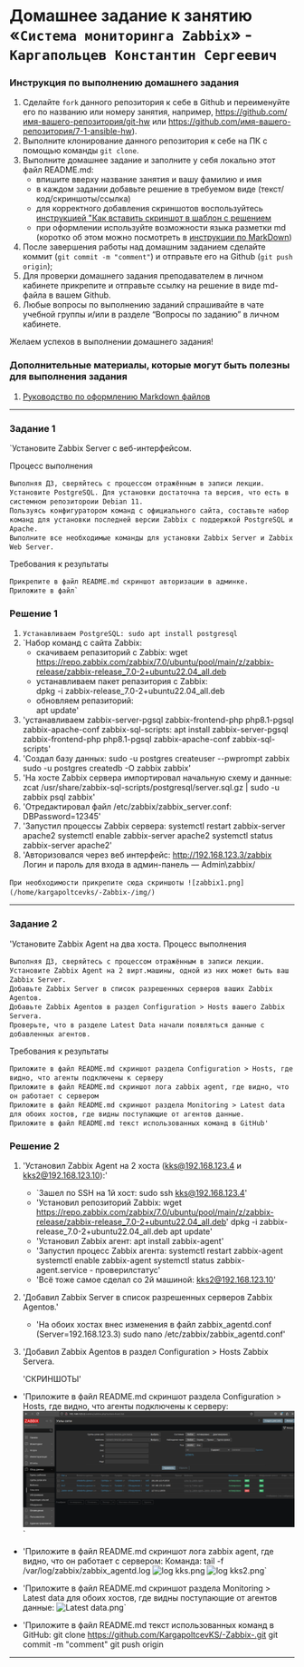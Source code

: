 # Домашнее задание к занятию «`Система мониторинга Zabbix`» - `Каргапольцев Константин Сергеевич`


### Инструкция по выполнению домашнего задания

   1. Сделайте `fork` данного репозитория к себе в Github и переименуйте его по названию или номеру занятия, например, https://github.com/имя-вашего-репозитория/git-hw или  https://github.com/имя-вашего-репозитория/7-1-ansible-hw).
   2. Выполните клонирование данного репозитория к себе на ПК с помощью команды `git clone`.
   3. Выполните домашнее задание и заполните у себя локально этот файл README.md:
      - впишите вверху название занятия и вашу фамилию и имя
      - в каждом задании добавьте решение в требуемом виде (текст/код/скриншоты/ссылка)
      - для корректного добавления скриншотов воспользуйтесь [инструкцией "Как вставить скриншот в шаблон с решением](https://github.com/netology-code/sys-pattern-homework/blob/main/screen-instruction.md)
      - при оформлении используйте возможности языка разметки md (коротко об этом можно посмотреть в [инструкции  по MarkDown](https://github.com/netology-code/sys-pattern-homework/blob/main/md-instruction.md))
   4. После завершения работы над домашним заданием сделайте коммит (`git commit -m "comment"`) и отправьте его на Github (`git push origin`);
   5. Для проверки домашнего задания преподавателем в личном кабинете прикрепите и отправьте ссылку на решение в виде md-файла в вашем Github.
   6. Любые вопросы по выполнению заданий спрашивайте в чате учебной группы и/или в разделе “Вопросы по заданию” в личном кабинете.
   
Желаем успехов в выполнении домашнего задания!
   
### Дополнительные материалы, которые могут быть полезны для выполнения задания

1. [Руководство по оформлению Markdown файлов](https://gist.github.com/Jekins/2bf2d0638163f1294637#Code)

---

### Задание 1

`Установите Zabbix Server с веб-интерфейсом.

Процесс выполнения

    Выполняя ДЗ, сверяйтесь с процессом отражённым в записи лекции.
    Установите PostgreSQL. Для установки достаточна та версия, что есть в системном репозитороии Debian 11.
    Пользуясь конфигуратором команд с официального сайта, составьте набор команд для установки последней версии Zabbix с поддержкой PostgreSQL и Apache.
    Выполните все необходимые команды для установки Zabbix Server и Zabbix Web Server.

Требования к результаты

    Прикрепите в файл README.md скриншот авторизации в админке.
    Приложите в файл`
    
### Решение 1    
    
1. `Устанавливаем PostgreSQL:
    sudo apt install postgresql`
2. `Набор команд с сайта Zabbix:
     - скачиваем репазиторий с Zabbix:
       wget https://repo.zabbix.com/zabbix/7.0/ubuntu/pool/main/z/zabbix-release/zabbix-release_7.0-2+ubuntu22.04_all.deb
     - устанавливаем пакет репазитория с Zabbix:  
       dpkg -i zabbix-release_7.0-2+ubuntu22.04_all.deb
     - обновляем репазиторий:  
       apt update'  
3. 'устанавливаем zabbix-server-pgsql zabbix-frontend-php php8.1-pgsql zabbix-apache-conf zabbix-sql-scripts:
    apt install zabbix-server-pgsql zabbix-frontend-php php8.1-pgsql zabbix-apache-conf zabbix-sql-scripts'       
4. 'Создал базу данных:
    sudo -u postgres createuser --pwprompt zabbix
    sudo -u postgres createdb -O zabbix zabbix'
5. 'На хосте Zabbix сервера импортировал начальную схему и данные:
    zcat /usr/share/zabbix-sql-scripts/postgresql/server.sql.gz | sudo -u zabbix psql zabbix'
6. 'Отредактировал файл /etc/zabbix/zabbix_server.conf:
    DBPassword=12345'
7. 'Запустил процессы Zabbix сервера: 
    systemctl restart zabbix-server apache2
    systemctl enable zabbix-server apache2
    systemctl status zabbix-server apache2'
8. 'Авторизовался через веб интерфейс:
    http://192.168.123.3/zabbix
    Логин и пароль для входа в админ-панель — Admin\zabbix/



`При необходимости прикрепитe сюда скриншоты
![zabbix1.png](/home/kargapoltcevks/-Zabbix-/img/)`

---

### Задание 2

'Установите Zabbix Agent на два хоста.
 Процесс выполнения

    Выполняя ДЗ, сверяйтесь с процессом отражённым в записи лекции.
    Установите Zabbix Agent на 2 вирт.машины, одной из них может быть ваш Zabbix Server.
    Добавьте Zabbix Server в список разрешенных серверов ваших Zabbix Agentов.
    Добавьте Zabbix Agentов в раздел Configuration > Hosts вашего Zabbix Servera.
    Проверьте, что в разделе Latest Data начали появляться данные с добавленных агентов.

 Требования к результаты

    Приложите в файл README.md скриншот раздела Configuration > Hosts, где видно, что агенты подключены к серверу
    Приложите в файл README.md скриншот лога zabbix agent, где видно, что он работает с сервером
    Приложите в файл README.md скриншот раздела Monitoring > Latest data для обоих хостов, где видны поступающие от агентов данные.
    Приложите в файл README.md текст использованных команд в GitHub'

###  Решение 2

1. 'Установил Zabbix Agent на 2 хоста (kks@192.168.123.4 и kks2@192.168.123.10):'

   - `Зашел по SSH на 1й хост:
      sudo ssh kks@192.168.123.4'
   - 'Установил репозиторий Zabbix:
      wget https://repo.zabbix.com/zabbix/7.0/ubuntu/pool/main/z/zabbix-release/zabbix-release_7.0-2+ubuntu22.04_all.deb'
      dpkg -i zabbix-release_7.0-2+ubuntu22.04_all.deb
      apt update'
   - 'Установил Zabbix агент:
      apt install zabbix-agent'
   - 'Запустил процесс Zabbix агента:
      systemctl restart zabbix-agent
      systemctl enable zabbix-agent
      systemctl status zabbix-agent.service - проверилстатус'
   - 'Всё тоже самое сделал со 2й машиной: kks2@192.168.123.10'
   
2. 'Добавил Zabbix Server в список разрешенных серверов Zabbix Agentов.' 
   - 'На обоих хостах внес изменения в файл zabbix_agentd.conf (Server=192.168.123.3)
      sudo nano /etc/zabbix/zabbix_agentd.conf'

3. 'Добавил Zabbix Agentов в раздел Configuration > Hosts Zabbix Servera.


    'СКРИНШОТЫ'

  - 'Приложите в файл README.md скриншот раздела Configuration > Hosts, где видно, что агенты подключены к серверу:
    ![Agent.png](https://github.com/KargapoltcevKS/Zabbix/blob/main/img/Agent.png)`

  - 'Приложите в файл README.md скриншот лога zabbix agent, где видно, что он работает с сервером:
    Команда: tail -f /var/log/zabbix/zabbix_agentd.log
   ![log kks.png](/home/kargapoltcevks/-Zabbix-/img/)
   ![log kks2.png](/home/kargapoltcevks/-Zabbix-/img/)`
   
  - 'Приложите в файл README.md скриншот раздела Monitoring > Latest data для обоих хостов, где видны поступающие от агентов данные:
   ![Latest data.png](/home/kargapoltcevks/-Zabbix-/img/)`
   
  - 'Приложите в файл README.md текст использованных команд в GitHub:
     git clone https://github.com/KargapoltcevKS/-Zabbix-.git
     git commit -m "comment"
     git push origin
   



---

